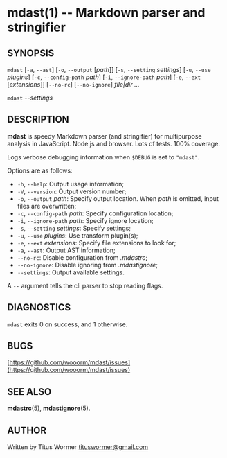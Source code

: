 # mdast(1) -- Markdown parser and stringifier

## SYNOPSIS

`mdast` [`-a`, `--ast`] [`-o`, `--output` [_path_]] [`-s`, `--setting` _settings_] [`-u`, `--use` _plugins_] [`-c`, `--config-path` _path_] [`-i`, `--ignore-path` _path_] [`-e`, `--ext` [_extensions_]] [`--no-rc`] [`--no-ignore`] _file|dir_ _..._

`mdast` _--settings_

## DESCRIPTION

**mdast** is speedy Markdown parser (and stringifier) for multipurpose analysis in JavaScript.  Node.js and browser.  Lots of tests.  100% coverage.

Logs verbose debugging information when `$DEBUG` is set to `"mdast"`.

Options are as follows:

*   `-h`, `--help`: Output usage information;
*   `-V`, `--version`: Output version number;
*   `-o`, `--output` _path_: Specify output location.  When _path_ is omitted, input files are overwritten;
*   `-c`, `--config-path` _path_: Specify configuration location;
*   `-i`, `--ignore-path` _path_: Specify ignore location;
*   `-s`, `--setting` _settings_: Specify settings;
*   `-u`, `--use` _plugins_: Use transform plugin(s);
*   `-e`, `--ext` _extensions_: Specify file extensions to look for;
*   `-a`, `--ast`: Output AST information;
*   `--no-rc`: Disable configuration from _.mdastrc_;
*   `--no-ignore`: Disable ignoring from _.mdastignore_;
*   `--settings`: Output available settings.

A `--` argument tells the cli parser to stop reading flags.

## DIAGNOSTICS

`mdast` exits 0 on success, and 1 otherwise.

## BUGS

[https://github.com/wooorm/mdast/issues](https://github.com/wooorm/mdast/issues)

## SEE ALSO

**mdastrc**(5), **mdastignore**(5).

## AUTHOR

Written by Titus Wormer [tituswormer@gmail.com](tituswormer@gmail.com)
